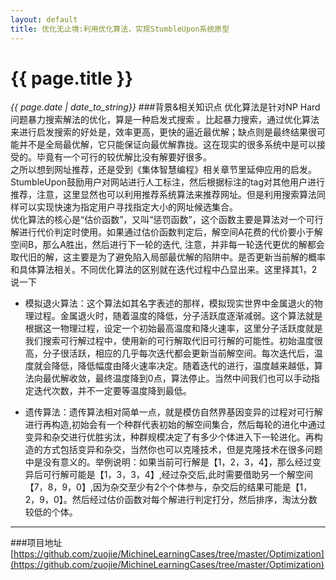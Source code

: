 ```yaml
---
layout: default
title: 优化无止境:利用优化算法，实现StumbleUpon系统原型
---
```

# {{ page.title }}
*{{ page.date | date_to_string}}*
###背景&相关知识点
优化算法是针对NP Hard问题暴力搜索解法的优化，算是一种启发式搜索 。比起暴力搜索，通过优化算法来进行启发搜索的好处是，效率更高，更快的逼近最优解；缺点则是最终结果很可能并不是全局最优解，它只能保证向最优解靠拢。这在现实的很多系统中是可以接受的。毕竟有一个可行的较优解比没有解要好很多。   
之所以想到网址推荐，还是受到《集体智慧编程》相关章节里延伸应用的启发。StumbleUpon鼓励用户对网站进行人工标注，然后根据标注的tag对其他用户进行推荐，注意，这里显然也可以利用推荐系统算法来推荐网址。但是利用搜索算法同样可以实现快速为指定用户寻找指定大小的网址候选集合。   
优化算法的核心是“估价函数”，又叫“惩罚函数”，这个函数主要是算法对一个可行解进行代价判定时使用。如果通过估价函数判定后，解空间A花费的代价要小于解空间B，那么A胜出，然后进行下一轮的迭代, 注意，并非每一轮迭代更优的解都会取代旧的解，这主要是为了避免陷入局部最优解的陷阱中。是否更新当前解的概率和具体算法相关。不同优化算法的区别就在迭代过程中凸显出来。这里择其1，2说一下   

* 模拟退火算法：这个算法如其名字表述的那样，模拟现实世界中金属退火的物理过程。金属退火时，随着温度的降低，分子活跃度逐渐减弱。这个算法就是根据这一物理过程，设定一个初始最高温度和降火速率，这里分子活跃度就是我们搜索可行解过程中，使用新的可行解取代旧可行解的可能性。初始温度很高，分子很活跃，相应的几乎每次迭代都会更新当前解空间。每次迭代后，温度就会降低，降低幅度由降火速率决定。随着迭代的进行，温度越来越低，算法向最优解收敛，最终温度降到0点，算法停止。当然中间我们也可以手动指定迭代次数，并不一定要等温度降到最低。

* 遗传算法：遗传算法相对简单一点，就是模仿自然界基因变异的过程对可行解进行再构造,初始会有一个种群代表初始的解空间集合，然后每轮的进化中通过变异和杂交进行优胜劣汰，种群规模决定了有多少个体进入下一轮进化。再构造的方式包括变异和杂交，当然你也可以克隆技术，但是克隆技术在很多问题中是没有意义的。举例说明：如果当前可行解是【1，2，3，4】，那么经过变异后可行解可能是【1，3，3，4】,经过杂交后,此时需要借助另一个解空间【7，8，9，0】,因为杂交至少有2个个体参与，杂交后的结果可能是【1，2，9，0】。然后经过估价函数对每个解进行判定打分，然后排序，淘汰分数较低的个体。

___

###项目地址
[https://github.com/zuojie/MichineLearningCases/tree/master/Optimization](https://github.com/zuojie/MichineLearningCases/tree/master/Optimization) 

